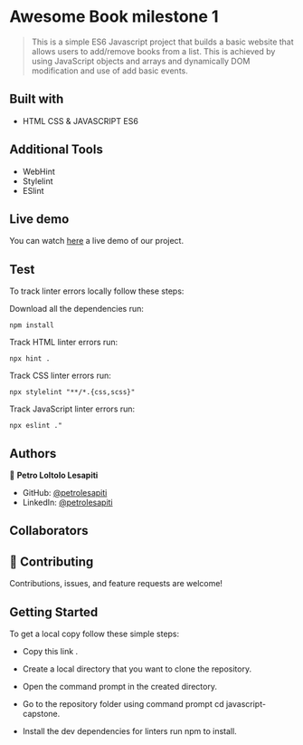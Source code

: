 # Awesome Book milestone 1

> This is a simple ES6 Javascript project that builds a basic website that allows users to add/remove books from a list. This is achieved by using JavaScript objects and arrays and dynamically DOM modification and use of add basic events.

## Built with

- HTML CSS & JAVASCRIPT ES6

## Additional Tools

- WebHint
- Stylelint
- ESlint

## Live demo

You can watch [here](/) a live demo of our project.

## Test

To track linter errors locally follow these steps:

Download all the dependencies run:

```
npm install
```

Track HTML linter errors run:

```
npx hint .
```

Track CSS linter errors run:

```
npx stylelint "**/*.{css,scss}"
```

Track JavaScript linter errors run:

```
npx eslint ."
```

## Authors

👤 **Petro Loltolo Lesapiti**

- GitHub: [@petrolesapiti](https://github.com/Loltolo-Lesapiti)
- LinkedIn: [@petrolesapiti](https://www.linkedin.com/in/petrolesapitiloltolo/)

## Collaborators

## 🤝 Contributing

Contributions, issues, and feature requests are welcome!

## Getting Started

To get a local copy follow these simple steps:

- Copy this link .

- Create a local directory that you want to clone the repository.

- Open the command prompt in the created directory.

- Go to the repository folder using command prompt cd javascript-capstone.

- Install the dev dependencies for linters run npm to install.
